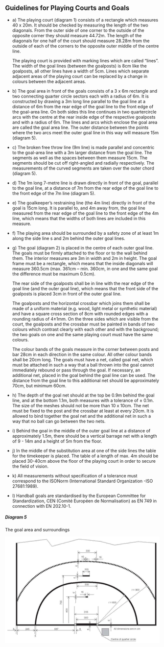 ## Guidelines for Playing Courts and Goals

- a) The playing court (diagram 1) consists of a rectangle which measures 40 x 20m. It
  should be checked by measuring the length of the two diagonals. From the outer side
  of one corner to the outside of the opposite corner they should measure 44.72m. The
  length of the diagonals for one half of the court should measure 28.28m from the
  outside of each of the corners to the opposite outer middle of the centre line.
  
  The playing court is provided with marking lines which are called “lines”. The width
  of the goal lines (between the goalposts) is 8cm like the goalposts, all other lines have
  a width of 5cm. Lines which separate adjacent areas of the playing court can be
  replaced by a change in colours between the adjacent areas.

- b) The goal area in front of the goals consists of a 3 x 6m rectangle and two connecting
  quarter circle sectors each with a radius of 6m. It is constructed by drawing a 3m long
  line parallel to the goal line at a distance of 6m from the rear edge of the goal line to
  the front edge of the goal-area line. On both sides this line continues in two quartercircle
  arcs with the centre at the rear inside edge of the respective goalposts and with a
  radius of 6m. The lines and arcs which enclose the goal area are called the goal area
  line. The outer distance between the points where the two arcs meet the outer goal line
  in this way will measure 15m (diagram 5).
- c) The broken free throw line (9m line) is made parallel and concentric to the goal-area
  line with a 3m larger distance from the goal line. The segments as well as the spaces
  between them measure 15cm. The segments should be cut off right-angled and radially
  respectively. The measurements of the curved segments are taken over the outer chord
  (diagram 5).
- d) The 1m long 7-metre line is drawn directly in front of the goal, parallel to the goal
  line, at a distance of 7m from the rear edge of the goal line to the front edge of the 7m
  line (diagram 5). 
- e) The goalkeeper’s restraining line (the 4m line) directly in front of the goal is 15cm
  long. It is parallel to, and 4m away from, the goal line measured from the rear edge of
  the goal line to the front edge of the 4m line, which means that the widths of both lines
  are included in this measure.
- f) The playing area should be surrounded by a safety zone of at least 1m along the side
  line  s and 2m behind the outer goal lines.
- g) The goal (diagram 2) is placed in the centre of each outer goal line. The goals must be
  firmly attached to the floor or to the wall behind them. The interior measures are 3m in
  width and 2m in height. The goal frame must be a rectangle, which means that the
  inside diagonals will measure 360.5cm (max. 361cm – min. 360cm, in one and the
  same goal the difference must be maximum 0.5cm).
  
  The rear side of the goalposts shall be in line with the rear edge of the goal line (and
  the outer goal line), which means that the front side of the goalposts is placed 3cm in
  front of the outer goal line.
  
  The goalposts and the horizontal crossbar which joins them shall be made of a uniform
  material (e.g. wood, light metal or synthetic material) and have a square cross section
  of 8cm with rounded edges with a rounding radius of 4±1mm. On the three sides
  which are visible from the court, the goalposts and the crossbar must be painted in
  bands of two colours which contrast clearly with each other and with the background;
  the two goals on one and the same playing court must have the same colours.
  
  The colour bands of the goals measure in the corner between posts and bar 28cm in
  each direction in the same colour. All other colour bands shall be 20cm long. The
  goals must have a net, called goal net, which must be attached in such a way that a ball
  thrown into the goal cannot immediately rebound or pass through the goal. If
  necessary, an additional net, placed in the goal behind the goal line can be used. The
  distance from the goal line to this additional net should be approximately 70cm, but
  minimum 60cm.
- h) The depth of the goal net should at the top be 0.9m behind the goal line, and at the
  bottom 1.1m, both measures with a tolerance of ± 0.1m. The size of the meshes should
  not be more than 10 x 10cm. The net must be fixed to the post and the crossbar at least
  at every 20cm. It is allowed to bind together the goal net and the additional net in such
  a way that no ball can go between the two nets.
- i) Behind the goal in the middle of the outer goal line at a distance of approximately
  1.5m, there should be a vertical barrage net with a length of 9 - 14m and a height of
  5m from the floor.
- j) In the middle of the substitution area at one of the side lines the table for the
  timekeeper is placed. The table of a length of max. 4m should be placed 30-40cm
  above the floor of the playing court in order to secure the field of vision.
- k) All measurements without specification of a tolerance must correspond to the ISONorm
  (International Standard Organization -ISO 27681:1989).
- l) Handball goals are standardised by the European Committee for Standardization, CEN
  (Comité Européen de Normalisation) as EN 749 in connection with EN 202.10-1.  

##### Diagram 5
The goal area and surroundings

![The goal area and surroundings](../diagrams/diagram5.png)
